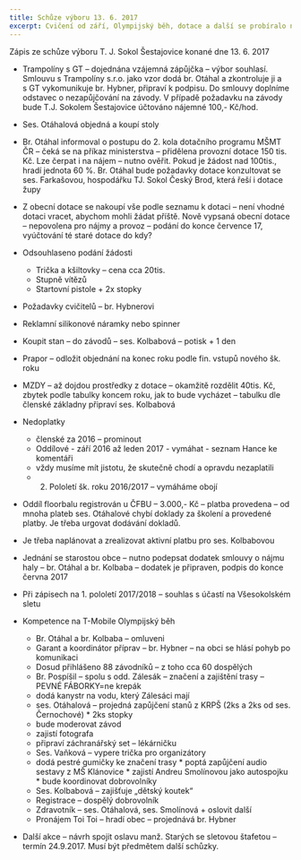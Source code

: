 ```yaml
---
title: Schůze výboru 13. 6. 2017
excerpt: Cvičení od září, Olympijský běh, dotace a další se probíralo na schůzi výboru.
---
```


Zápis ze schůze výboru T. J. Sokol Šestajovice konané dne 13. 6. 2017

* Trampolíny s GT – dojednána vzájemná zápůjčka – výbor souhlasí. Smlouvu s Trampolíny s.r.o. jako vzor dodá br. Otáhal a zkontroluje ji a s GT vykomunikuje br. Hybner, připraví k podpisu. Do smlouvy doplníme odstavec o nezapůjčování na závody. V případě požadavku na závody bude T.J. Sokolem Šestajovice účtováno nájemné 100,- Kč/hod.

* Ses. Otáhalová objedná a koupí stoly

* Br. Otáhal informoval o postupu do 2. kola dotačního programu MŠMT ČR – čeká se na příkaz ministerstva – přidělena provozní dotace 150 tis. Kč. Lze čerpat i na nájem – nutno ověřit. Pokud je žádost nad 100tis., hradí jednota 60 %. Br. Otáhal bude požadavky dotace konzultovat se ses. Farkašovou, hospodářku TJ. Sokol Český Brod, která řeší i dotace župy

* Z obecní dotace se nakoupí vše podle seznamu k dotaci – není vhodné dotaci vracet, abychom mohli žádat příště. Nově vypsaná obecní dotace – nepovolena pro nájmy a provoz – podání do konce července 17, vyúčtování té staré dotace do kdy?

* Odsouhlaseno podání žádosti
  * Trička a kšiltovky – cena cca 20tis.
  * Stupně vítězů
  * Startovní pistole + 2x stopky

* Požadavky cvičitelů – br. Hybnerovi

* Reklamní silikonové náramky nebo spinner

* Koupit stan – do závodů – ses. Kolbabová – potisk + 1 den

* Prapor – odložit objednání na konec roku podle fin. vstupů nového šk. roku

* MZDY – až dojdou prostředky z dotace – okamžitě rozdělit 40tis. Kč, zbytek podle tabulky koncem roku, jak to bude vycházet – tabulku dle členské základny připraví ses. Kolbabová

* Nedoplatky
  * členské za 2016 – prominout
  * Oddílové - září 2016 až leden 2017 - vymáhat - seznam Hance ke komentáři
  * vždy musíme mít jistotu, že skutečně chodí a opravdu nezaplatili
  * 2. Pololetí šk. roku 2016/2017 – vymáháme obojí

* Oddíl floorbalu registrován u ČFBU – 3.000,- Kč – platba provedena – od mnoha plateb ses. Otáhalové chybí doklady za školení a provedené platby. Je třeba urgovat dodávání dokladů.

* Je třeba naplánovat a zrealizovat aktivní platbu pro ses. Kolbabovou

* Jednání se starostou obce – nutno podepsat dodatek smlouvy o nájmu haly – br. Otáhal a br. Kolbaba – dodatek je připraven, podpis do konce června 2017

* Při zápisech na 1. pololetí 2017/2018 – souhlas s účastí na Všesokolském sletu

* Kompetence na T-Mobile Olympijský běh
  * Br. Otáhal a br. Kolbaba – omluveni
  * Garant a koordinátor příprav – br. Hybner – na obci se hlásí pohyb po komunikaci
  * Dosud přihlášeno 88 závodníků – z toho cca 60 dospělých
  * Br. Pospíšil – spolu s odd. Zálesák – značení a zajištění trasy – PEVNÉ FÁBORKY=ne krepák
  * dodá kanystr na vodu, který Zálesáci mají
  * ses. Otáhalová – projedná zapůjčení stanů z KRPŠ (2ks a 2ks od ses. Černochové)
  * 2ks stopky
  * bude moderovat závod
  * zajistí fotografa
  * připraví záchranářský set – lékárničku
  * Ses. Vaňková – vypere trička pro organizátory
  * dodá pestré gumičky ke značení trasy
  * poptá zapůjčení audio sestavy z MŠ Klánovice
  * zajistí Andreu Smolínovou jako autospojku
  * bude koordinovat dobrovolníky
  * Ses. Kolbabová – zajišťuje „dětský koutek“
  * Registrace – dospělý dobrovolník
  * Zdravotník – ses. Otáhalová, ses. Smolínová + oslovit další
  * Pronájem Toi Toi – hradí obec – projednává br. Hybner

* Další akce – návrh spojit oslavu manž. Starých se sletovou štafetou – termín 24.9.2017. Musí být předmětem další schůzky.

